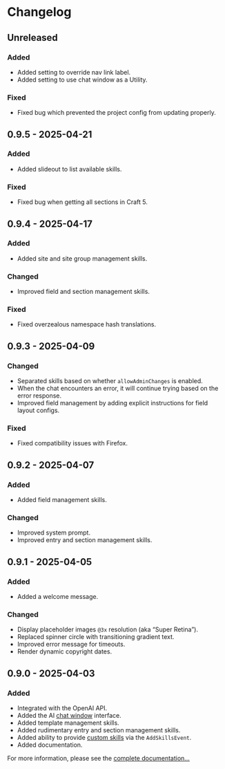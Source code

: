 # Changelog

## Unreleased

### Added
- Added setting to override nav link label.
- Added setting to use chat window as a Utility.

### Fixed
- Fixed bug which prevented the project config from updating properly.

## 0.9.5 - 2025-04-21

### Added
- Added slideout to list available skills.

### Fixed
- Fixed bug when getting all sections in Craft 5.

## 0.9.4 - 2025-04-17

### Added
- Added site and site group management skills.

### Changed
- Improved field and section management skills.

### Fixed
- Fixed overzealous namespace hash translations.

## 0.9.3 - 2025-04-09

### Changed
- Separated skills based on whether `allowAdminChanges` is enabled.
- When the chat encounters an error, it will continue trying based on the error response.
- Improved field management by adding explicit instructions for field layout configs.

### Fixed
- Fixed compatibility issues with Firefox.

## 0.9.2 - 2025-04-07

### Added
- Added field management skills.

### Changed
- Improved system prompt.
- Improved entry and section management skills.

## 0.9.1 - 2025-04-05

### Added
- Added a welcome message.

### Changed
- Display placeholder images `@3x` resolution (aka “Super Retina”).
- Replaced spinner circle with transitioning gradient text.
- Improved error message for timeouts.
- Render dynamic copyright dates.

## 0.9.0 - 2025-04-03

### Added
- Integrated with the OpenAI API.
- Added the AI [chat window](https://plugins.doublesecretagency.com/sidekick/chat-window/) interface.
- Added template management skills.
- Added rudimentary entry and section management skills.
- Added ability to provide [custom skills](https://plugins.doublesecretagency.com/sidekick/custom-skills/) via the `AddSkillsEvent`.
- Added documentation.

For more information, please see the [complete documentation...](https://plugins.doublesecretagency.com/sidekick/)

